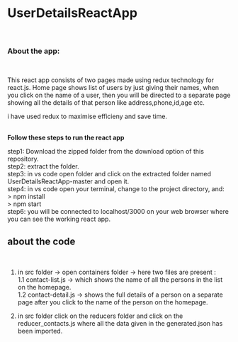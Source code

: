 <h1><b>UserDetailsReactApp</b></h1></br>

<h3> About the app: </h3></br>
<p>
This react app consists of two pages made using redux technology for react.js. Home page shows list of users by just giving their names, when you
click on the name of a user, then you will be directed to a separate page showing all the details of that person like address,phone,id,age etc. </p>
<p>i have used redux to maximise efficieny and save time.</p></br>
<b>Follow these steps to run the react app </b> </br>

step1: Download the zipped folder from the download option of this repository.</br>
step2: extract the folder.</br>
step3: in vs code open folder and click on the extracted folder named UserDetailsReactApp-master and open it.</br>
step4: in vs code open your terminal, change to the project directory, and:</br>
       > npm install</br>
       > npm start</br>
step6: you will be connected to localhost/3000 on your web browser where you can see the working react app.</br>


<h2> about the code</h2></br>

1. in src folder -> open containers folder -> here two files are present : </br>
      1.1 contact-list.js -> which shows the name of all the persons in the list on the homepage.</br>
      1.2 contact-detail.js -> shows the full details of a person on a separate page after you click to the name of the person on the homepage.</br>

2. in src folder click on the reducers folder and click on the reducer_contacts.js where all the data given in the generated.json has been imported.</br>

